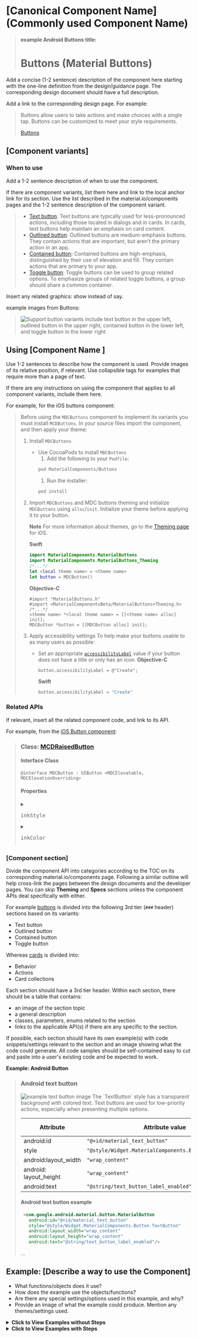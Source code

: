 <!--docs:
title: ""
layout: detail
section: components
excerpt: "This is the template for the developer articles for material.io."
iconId:
path: /
api_doc_root:
-->

<!-- this is an article template for the material.io developer site.
This template is based on the current design article template at
https://spec.googleplex.com/m2-spec-guide/authoring-content/component-article-template.html

The API documentation formatting is roughly based on https://developers.google.com/android-publisher/api-ref/inappproducts

Replace all instances of '[]' with your content (such as the component name you usually use)

Replace all uses of block quotes with relevant content.
-->

# \[Canonical Component Name\] (Commonly used Component Name)

> **example Android Buttons title:**
> # Buttons (Material Buttons)

Add a concise (1-2 sentence) description of the component here starting with the one-line definition from the design/guidance page. The corresponding design document should have a full description.

Add a link to the corresponding design page.
For example:

> Buttons allow users to take actions and make choices with a single tap.
> Buttons can be customized to meet your style requirements.
>
> [Buttons](https://material.io/components/buttons/#usage)

## \[Component variants\]

### When to use

Add a 1-2 sentence description of when to use the component.

If there are component variants, list them here and link to the local anchor link for its section. Use the list described in the material.io/components pages and the 1-2 sentence description of the component variant.


> * [Text button](#ios-text-button): Text buttons are typically used for less-pronounced actions, including those located in dialogs and in cards. In cards, text buttons help maintain an emphasis on card content.
> * [Outlined button](#ios-outlined-button): Outlined buttons are medium-emphasis buttons. They contain actions that are important, but aren’t the primary action in an app.
> * [Contained button](#ios-contained-button): Contained buttons are high-emphasis, distinguished by their use of elevation and fill. They contain actions that are primary to your app.
> * [Toggle button](#ios-toggle-button): Toggle buttons can be used to group related options. To emphasize groups of related toggle buttons, a group should share a common container.

Insert any related graphics: show instead of say.

example images from Buttons:
> <img src="docs/images/buttons-types-all.png" alt="Support button variants include text button in the upper left, outlined button in the upper right, contained button in the lower left, and toggle button in the lower right">

<!-- Note that the iOS team has added a TOC to their repo, and it appears to be from https://github.com/jonschlinkert/markdown-toc -->
<!-- toc -->

## Using \[Component Name \]

Use 1-2 sentences to describe how the component is used. Provide images of its relative position, if relevant. Use collapsible tags for examples that require more than a page of text.

If there are any instructions on using the component that applies to all component variants, include them here.

For example, for the iOS buttons component:

> Before using the `MDCButtons` component to implement its variants you must install `MCDButtons`. In your source files import the component, and then apply your theme:
>  1. Install `MDCButtons`
>     * Use CocoaPods to install `MDCButtons`
>       1. Add the following to your `Podfile`:
>         ```bash
>        pod MaterialComponents/Buttons
>         ```
>       1. Run the installer:
>         ```bash
>         pod install
>         ```
> 1. Import `MDCButtons` and MDC buttons theming and initialize `MDCButtons` using `alloc`/`init`. Initialize your theme  before applying it to your button.
>
>    **Note** For more information about themes, go to the [Theming page](https://material.io/develop/ios/components/theming/) for iOS.
>
>       **Swift**
>       ```swift
>       import MaterialComponents.MaterialButtons
>       import MaterialComponents.MaterialButtons_Theming
>       /*...*/
>       let <local theme name> = <theme name>
>       let button = MDCButton()
>       ```
>       **Objective-C**
>       ```objc
>       #import "MaterialButtons.h"
>       #import <MaterialComponentsBeta/MaterialButtons+Theming.h>
>       /*...*/
>       <theme name> *<local theme name> = [[<theme name> alloc] init];
>       MDCButton *button = [[MDCButton alloc] init];
>       ```
> 1. Apply accessibility settings
>    To help make your buttons usable to as many users as possible:
>    * Set an appropriate [`accessibilityLabel`](https://developer.apple.com/documentation/uikit/uiaccessibilityelement/1619577-accessibilitylabel) value if your button does not have a title or only has an icon.
>        **Objective-C**
>        ```objc
>        button.accessibilityLabel = @"Create";
>        ```
>        **Swift**
>        ```swift
>        button.accessibilityLabel = "Create"
>        ```

### Related APIs

If relevant, insert all the related component code, and link to its API.

For example, from the [iOS Button component](https://material.io/components/ios/catalog/buttons/api-docs/Classes.html#/c:objc(cs)MDCRaisedButton):

> ### Class: [MCDRaisedButton](https://material.io/components/ios/catalog/buttons/api-docs/Classes.html#/c:objc(cs)MDCRaisedButton)
>
> #### Interface Class
> ```obj-C
> @interface MDCButton : UIButton <MDCElevatable, MDCElevationOverriding>
> ```
>
> #### Properties
> <details>
>   <summary><pre>inkStyle</pre></summary>
> This is a description of the inkStyle property for iOS.
> </details>
> <details>
>   <summary><pre>inkColor</pre></summary>
>     This is a description of the inkColor property for iOS.
> </details>

### \[Component section\]
Divide the component API into categories according to the TOC on its corresponding material.io/components page. Following a similar outline will help cross-link the pages between the design documents and the developer pages. You can skip **Theming** and **Specs** sections unless the component APIs deal specifically with either.

For example [buttons](material.io/components/buttons/) is divided into the following 3rd tier (`###` header) sections based on its variants:

* Text button
* Outlined button
* Contained button
* Toggle button


Whereas [cards](https://material.io/components/cards/) is divided into:

* Behavior
* Actions
* Card collections


Each section should have a 3rd tier header. Within each section, there should be a table that contains:
* an image of the section topic
* a general description
* classes, parameters, enums related to the section
* links to the applicable API(s) if there are any specific to the section.


If possible, each section should have its own example(s) with code snippets/settings relevant to the section and an image showing what the code could generate. All code samples should be self-contained easy to cut and paste into a user's existing code and be expected to work.


**Example: Android Button**

> ### Android text button
>
> <img src="docs/images/text-button-usage.png" alt="example text button image">
> The `TextButton` style has a transparent background with colored text. Text buttons are used for low-priority actions, especially when presenting multiple options.
>
> Attribute | Attribute value | Element description
> ---|---|---
> android:id | `"@+id/material_text_button"` |
> style | `"@style/Widget.MaterialComponents.Button.TextButton"` |
> android:layout_width | `"wrap_content" ` |
> android: layout_height | `"wrap_content"` |
> android:text | `"@string/text_button_label_enabled"`|
>
> #### Android text button example
> ```xml
>  <com.google.android.material.button.MaterialButton
>    android:id="@+id/material_text_button"
>    style="@style/Widget.MaterialComponents.Button.TextButton"
>    android:layout_width="wrap_content"
>    android:layout_height="wrap_content"
>    android:text="@string/text_button_label_enabled"/>
>```
>
> ...
>


## Example: \[Describe a way to use the Component\]
* What functions/objects does it use?
* How does the example use the objects/functions?
* Are there any special settings/options used in this example, and why?
* Provide an image of what the example could produce. Mention any themes/settings used.

<details>
  <summary><b>Click to View Examples without Steps</b></summary>

  Describe the example and its components, including specific settings and instructions.

  > ### Example: Add a contained (filled) and elevated button
  > The following code adds a contained and elevated button to your app. Your theme's `colorPrimary` is the default background color and your theme's `colorOnPrimary` is the default text color.
  > <img src="docs/images/contained-button-usage.png" alt="example of a filled an elevated button image">
  >   ```xml
  >    <com.google.android.material.button.MaterialButton
  >      android:id="@+id/material_button"
  >      android:layout_width="wrap_content"
  >      android:layout_height="wrap_content"
  >      android:text="@string/button_label_enabled"/>
  >  ```
  >  ### Example: Add a contained (filled) and unelevated button
  > The following code adds a contained and unelevated button. Your theme's `colorPrimary` is the default background color and your theme's `colorOnPrimary` is the default text color.
  >  ```xml
  >    <com.google.android.material.button.MaterialButton
  >      android:id="@+id/disabled_material_button"
  >      android:layout_width="wrap_content"
  >      android:layout_height="wrap_content"
  >      android:enabled="false"
  >      android:text="@string/button_label_disabled"/>
  >  ```

</details>

<details>
  <summary><b>Click to View Examples with Steps</b></summary>

  If the example entails multiple steps, use a numbered list for each step. Break out any installation/importation steps into its own list.

 List the steps to use the component. Include any installation/importation instructions in a separate list.
> ### Add a themed text button
> Follow the steps below to add a text button in your iOS application:
> <img src="docs/images/ios-text-button.gif" alt="animated gif of a text button">
>
> 1. Add the following to your `Podfile`:
>   ```bash
>   pod 'MaterialComponents/Buttons'
>   ```
> 2. Run the `install` command:
>   ```bash
>    pod install
>    ```
> 3. In your source file, you will need to:
>    * import `MaterialButtons`
>      ```swift
>        import MaterialComponents.MaterialButtons
>      ```
>    * import `MaterialButtons_Theming`
>        ```swift
>        import MaterialComponents.MaterialButtons_Theming
>        ```
>    * initialize the button
>        ```swift
>        let button = MDCButton()
>        ```
>    * apply a theme to the text button
>        ```swift
>        button.applyTextTheme(withScheme: containerScheme)
>        ```

</details>
